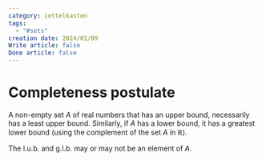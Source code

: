 ```yaml
---
category: zettelkasten
tags:
  - "#sets"
creation date: 2024/01/09
Write article: false
Done article: false
---
```

# Completeness postulate

A non-empty set $A$ of real numbers that has an upper bound, necessarily has a least upper bound. Similarly, if $A$ has a lower bound, it has a greatest lower bound (using the complement of the set $A$ in $\mathbb{R}$).

The l.u.b. and g.l.b. may or may not be an element of $A$.